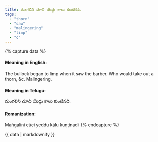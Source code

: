 ```yaml
---
title: మంగలిని చూచి యెద్దు కాలు కుంటినది.
tags:
  - "thorn"
  - "saw"
  - "malingering"
  - "limp"
  - "c"
---
```


{% capture data %}
#### Meaning in English:
The bullock began to limp when it saw the barber.
Who would take out a thorn, &c.
Malingering.

#### Meaning in Telugu:
మంగలిని చూచి యెద్దు కాలు కుంటినది.

#### Romanization:
Maṅgalini cūci yeddu kālu kuṇṭinadi.
{% endcapture %}

{{ data | markdownify }}

